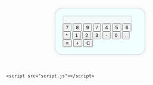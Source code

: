 
<!DOCTYPE html>
<html lang="fr">
<head>
    <meta charset="UTF-8">
    <meta name="viewport" content="width=device-width, initial-scale=1.0">
    <title>Calculatrice</title>
    <link rel="stylesheet" href="style.css">
</head>
<body>
    <div class="calculatrice">
        <input type="text" id="ecran" disabled>
        <div class="boutons">
            <button id="bouton7">7</button>
            <button id="bouton8">8</button>
            <button id="bouton9">9</button>
            <button id="boutonDiv">/</button>
            <button id="bouton4">4</button>
            <button id="bouton5">5</button>
            <button id="bouton6">6</button>
            <button id="boutonMult">*</button>
            <button id="bouton1">1</button>
            <button id="bouton2">2</button>
            <button id="bouton3">3</button>
            <button id="boutonSoustr">-</button>
            <button id="bouton0">0</button>
            <button id="boutonVirgule">.</button>
            <button id="boutonEgal">=</button>
            <button id="boutonAdd">+</button>
            <button id="boutonC">C</button>
        </div>
    </div>

    <script src="script.js"></script>
</body>
</html>
<style>
.calculatrice {
    width: 200px;
    margin: 50px auto;
    padding: 20px;
    background-color:azure;
    border: 1px solid #ccc;
    border-radius: 20px;
    box-shadow: 0 0 10px rgba(0, 0, 0, 0.1);
}

#ecran {
    width: 90%;
    height: 40px;
    margin-bottom: 20px;
    padding: 10px;
    font-size: 24px;
    font-weight: bold;
    text-align: right;
    border: none;
    border-radius: 10px;
    box-shadow: 0 0 10px rgba(0, 0, 0, 0.1);
}

.boutons {
    display: grid;
    grid-template-columns: repeat(4, 1fr);
    grid-gap: 10px;
}

button {
    width: 100%;
    height: 40px;
    font-size: 18px;
    font-weight: bold;
    border: none;
    border-radius: 10px;
    background-color: #4CAF50;
    color: #fff;
    cursor: pointer;
}

button:hover {
    background-color: #3e8e41;
}
</style>
<script>
let ecran = document.getElementById("ecran");
let historique = "";

document.querySelectorAll("button").forEach(bouton => {
    bouton.addEventListener("click", () => {
        let valeur = bouton.textContent;

        if (valeur === "=") {
            try {
                let resultat = eval(historique);
                ecran.value = resultat;
                historique = resultat.toString();
            } catch (error) {
                ecran.value = "Erreur";
                historique = "";
            }
        } else if (valeur === "C") {
            ecran.value = "";
            historique = "";
        } else {
            historique += valeur;
            ecran.value = historique;
        }
    });
});
function calculer() {
  let resultat;

  switch (operateur) {
    case '+':
      resultat = parseFloat(valeurPrecedente) + parseFloat(valeurActuelle);
      break;
    case '-':
      resultat = parseFloat(valeurPrecedente) - parseFloat(valeurActuelle);
      break;
    case '*':
      resultat = parseFloat(valeurPrecedente) * parseFloat(valeurActuelle);
      break;
    case '/':
      resultat = parseFloat(valeurPrecedente) / parseFloat(valeurActuelle);
      break;
    default:
      resultat = valeurActuelle;
  }

  affichage.value = resultat.toString();
}
</script>